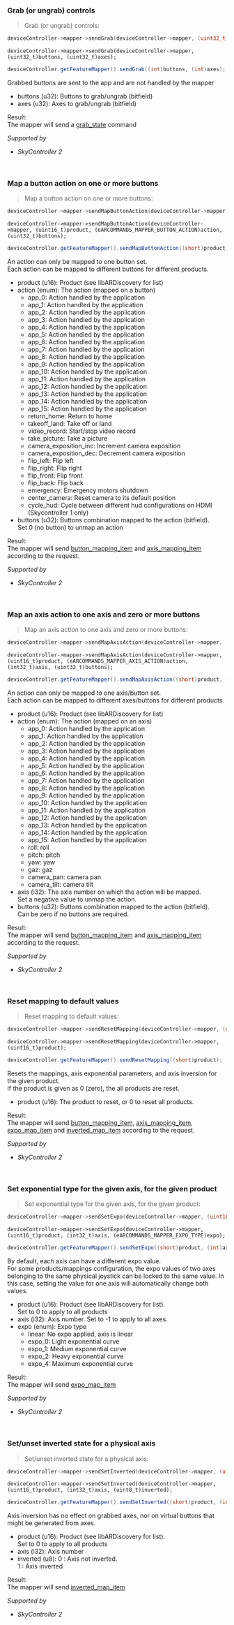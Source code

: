 <!-- mapper-grab-->
### <a name="mapper-grab">Grab (or ungrab) controls</a><br/>
> Grab (or ungrab) controls:

```c
deviceController->mapper->sendGrab(deviceController->mapper, (uint32_t)buttons, (uint32_t)axes);
```

```objective_c
deviceController->mapper->sendGrab(deviceController->mapper, (uint32_t)buttons, (uint32_t)axes);
```

```java
deviceController.getFeatureMapper().sendGrab((int)buttons, (int)axes);
```

Grabbed buttons are sent to the app and are not handled by the mapper<br/>


* buttons (u32): Buttons to grab/ungrab (bitfield)<br/>
* axes (u32): Axes to grab/ungrab (bitfield)<br/>


Result:<br/>
The mapper will send a [grab_state](#mapper-grab_state) command<br/>


*Supported by <br/>*

- *SkyController 2*<br/>


<br/>

<!-- mapper-map_button_action-->
### <a name="mapper-map_button_action">Map a button action on one or more buttons</a><br/>
> Map a button action on one or more buttons:

```c
deviceController->mapper->sendMapButtonAction(deviceController->mapper, (uint16_t)product, (eARCOMMANDS_MAPPER_BUTTON_ACTION)action, (uint32_t)buttons);
```

```objective_c
deviceController->mapper->sendMapButtonAction(deviceController->mapper, (uint16_t)product, (eARCOMMANDS_MAPPER_BUTTON_ACTION)action, (uint32_t)buttons);
```

```java
deviceController.getFeatureMapper().sendMapButtonAction((short)product, (ARCOMMANDS_MAPPER_BUTTON_ACTION_ENUM)action, (int)buttons);
```

An action can only be mapped to one button set.<br/>
Each action can be mapped to different buttons for different products.<br/>


* product (u16): Product (see libARDiscovery for list)<br/>
* action (enum): The action (mapped on a button)<br/>
   * app_0: Action handled by the application<br/>
   * app_1: Action handled by the application<br/>
   * app_2: Action handled by the application<br/>
   * app_3: Action handled by the application<br/>
   * app_4: Action handled by the application<br/>
   * app_5: Action handled by the application<br/>
   * app_6: Action handled by the application<br/>
   * app_7: Action handled by the application<br/>
   * app_8: Action handled by the application<br/>
   * app_9: Action handled by the application<br/>
   * app_10: Action handled by the application<br/>
   * app_11: Action handled by the application<br/>
   * app_12: Action handled by the application<br/>
   * app_13: Action handled by the application<br/>
   * app_14: Action handled by the application<br/>
   * app_15: Action handled by the application<br/>
   * return_home: Return to home<br/>
   * takeoff_land: Take off or land<br/>
   * video_record: Start/stop video record<br/>
   * take_picture: Take a picture<br/>
   * camera_exposition_inc: Increment camera exposition<br/>
   * camera_exposition_dec: Decrement camera exposition<br/>
   * flip_left: Flip left<br/>
   * flip_right: Flip right<br/>
   * flip_front: Flip front<br/>
   * flip_back: Flip back<br/>
   * emergency: Emergency motors shutdown<br/>
   * center_camera: Reset camera to its default position<br/>
   * cycle_hud: Cycle between different hud configurations on HDMI<br/>
(Skycontroller 1 only)<br/>
* buttons (u32): Buttons combination mapped to the action (bitfield).<br/>
Set 0 (no button) to unmap an action<br/>


Result:<br/>
The mapper will send [button_mapping_item](#mapper-button_mapping_item) and [axis_mapping_item](#mapper-axis_mapping_item) according to the request.<br/>


*Supported by <br/>*

- *SkyController 2*<br/>


<br/>

<!-- mapper-map_axis_action-->
### <a name="mapper-map_axis_action">Map an axis action to one axis and zero or more buttons</a><br/>
> Map an axis action to one axis and zero or more buttons:

```c
deviceController->mapper->sendMapAxisAction(deviceController->mapper, (uint16_t)product, (eARCOMMANDS_MAPPER_AXIS_ACTION)action, (int32_t)axis, (uint32_t)buttons);
```

```objective_c
deviceController->mapper->sendMapAxisAction(deviceController->mapper, (uint16_t)product, (eARCOMMANDS_MAPPER_AXIS_ACTION)action, (int32_t)axis, (uint32_t)buttons);
```

```java
deviceController.getFeatureMapper().sendMapAxisAction((short)product, (ARCOMMANDS_MAPPER_AXIS_ACTION_ENUM)action, (int)axis, (int)buttons);
```

An action can only be mapped to one axis/button set.<br/>
Each action can be mapped to different axes/buttons for different products.<br/>


* product (u16): Product (see libARDiscovery for list)<br/>
* action (enum): The action (mapped on an axis)<br/>
   * app_0: Action handled by the application<br/>
   * app_1: Action handled by the application<br/>
   * app_2: Action handled by the application<br/>
   * app_3: Action handled by the application<br/>
   * app_4: Action handled by the application<br/>
   * app_5: Action handled by the application<br/>
   * app_6: Action handled by the application<br/>
   * app_7: Action handled by the application<br/>
   * app_8: Action handled by the application<br/>
   * app_9: Action handled by the application<br/>
   * app_10: Action handled by the application<br/>
   * app_11: Action handled by the application<br/>
   * app_12: Action handled by the application<br/>
   * app_13: Action handled by the application<br/>
   * app_14: Action handled by the application<br/>
   * app_15: Action handled by the application<br/>
   * roll: roll<br/>
   * pitch: pitch<br/>
   * yaw: yaw<br/>
   * gaz: gaz<br/>
   * camera_pan: camera pan<br/>
   * camera_tilt: camera tilt<br/>
* axis (i32): The axis number on which the action will be mapped.<br/>
Set a negative value to unmap the action.<br/>
* buttons (u32): Buttons combination mapped to the action (bitfield).<br/>
Can be zero if no buttons are required.<br/>


Result:<br/>
The mapper will send [button_mapping_item](#mapper-button_mapping_item) and [axis_mapping_item](#mapper-axis_mapping_item) according to the request.<br/>


*Supported by <br/>*

- *SkyController 2*<br/>


<br/>

<!-- mapper-reset_mapping-->
### <a name="mapper-reset_mapping">Reset mapping to default values</a><br/>
> Reset mapping to default values:

```c
deviceController->mapper->sendResetMapping(deviceController->mapper, (uint16_t)product);
```

```objective_c
deviceController->mapper->sendResetMapping(deviceController->mapper, (uint16_t)product);
```

```java
deviceController.getFeatureMapper().sendResetMapping((short)product);
```

Resets the mappings, axis exponential parameters, and axis inversion for the given product.<br/>
If the product is given as 0 (zero), the all products are reset.<br/>


* product (u16): The product to reset, or 0 to reset all products.<br/>


Result:<br/>
The mapper will send [button_mapping_item](#mapper-button_mapping_item), [axis_mapping_item](#mapper-axis_mapping_item), [expo_map_item](#mapper-expo_map_item) and [inverted_map_item](#mapper-inverted_map_item) according to the request.<br/>


*Supported by <br/>*

- *SkyController 2*<br/>


<br/>

<!-- mapper-set_expo-->
### <a name="mapper-set_expo">Set exponential type for the given axis, for the given product</a><br/>
> Set exponential type for the given axis, for the given product:

```c
deviceController->mapper->sendSetExpo(deviceController->mapper, (uint16_t)product, (int32_t)axis, (eARCOMMANDS_MAPPER_EXPO_TYPE)expo);
```

```objective_c
deviceController->mapper->sendSetExpo(deviceController->mapper, (uint16_t)product, (int32_t)axis, (eARCOMMANDS_MAPPER_EXPO_TYPE)expo);
```

```java
deviceController.getFeatureMapper().sendSetExpo((short)product, (int)axis, (ARCOMMANDS_MAPPER_EXPO_TYPE_ENUM)expo);
```

By default, each axis can have a different expo value.<br/>
For some products/mappings configuration, the expo values of two axes belonging to the same physical joystick can be locked to the same value. In this case, setting the value for one axis will automatically change both values.<br/>


* product (u16): Product (see libARDiscovery for list).<br/>
Set to 0 to apply to all products<br/>
* axis (i32): Axis number. Set to -1 to apply to all axes.<br/>
* expo (enum): Expo type<br/>
   * linear: No expo applied, axis is linear<br/>
   * expo_0: Light exponential curve<br/>
   * expo_1: Medium exponential curve<br/>
   * expo_2: Heavy exponential curve<br/>
   * expo_4: Maximum exponential curve<br/>


Result:<br/>
The mapper will send [expo_map_item](#mapper-expo_map_item)<br/>


*Supported by <br/>*

- *SkyController 2*<br/>


<br/>

<!-- mapper-set_inverted-->
### <a name="mapper-set_inverted">Set/unset inverted state for a physical axis</a><br/>
> Set/unset inverted state for a physical axis:

```c
deviceController->mapper->sendSetInverted(deviceController->mapper, (uint16_t)product, (int32_t)axis, (uint8_t)inverted);
```

```objective_c
deviceController->mapper->sendSetInverted(deviceController->mapper, (uint16_t)product, (int32_t)axis, (uint8_t)inverted);
```

```java
deviceController.getFeatureMapper().sendSetInverted((short)product, (int)axis, (byte)inverted);
```

Axis inversion has no effect on grabbed axes, nor on virtual buttons that might be generated from axes.<br/>


* product (u16): Product (see libARDiscovery for list).<br/>
Set to 0 to apply to all products<br/>
* axis (i32): Axis number<br/>
* inverted (u8): 0 : Axis not inverted.<br/>
1 : Axis inverted<br/>


Result:<br/>
The mapper will send [inverted_map_item](#mapper-inverted_map_item)<br/>


*Supported by <br/>*

- *SkyController 2*<br/>


<br/>


